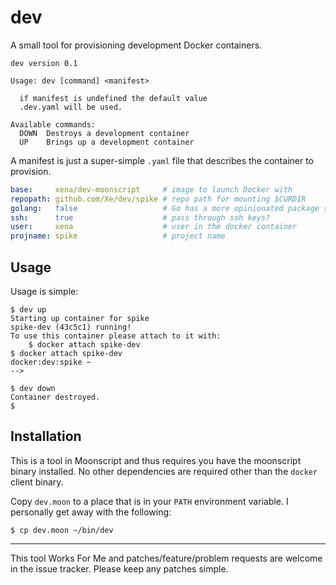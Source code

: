 dev
===

A small tool for provisioning development Docker containers.

```
dev version 0.1

Usage: dev [command] <manifest>

  if manifest is undefined the default value
  .dev.yaml will be used.

Available commands:
  DOWN  Destroys a development container
  UP    Brings up a development container
```

A manifest is just a super-simple `.yaml` file that describes the container to 
provision.

```yaml
base:     xena/dev-moonscript     # image to launch Docker with
repopath: github.com/Xe/dev/spike # repo path for mounting $CURDIR
golang:   false                   # Go has a more opinionated package store
ssh:      true                    # pass through ssh keys?
user:     xena                    # user in the docker container
projname: spike                   # project name
```

## Usage

Usage is simple:

```console
$ dev up
Starting up container for spike
spike-dev (43c5c1) running!
To use this container please attach to it with:
    $ docker attach spike-dev
$ docker attach spike-dev
docker:dev:spike ~
-->
```

```console
$ dev down
Container destroyed.
$
```

## Installation

This is a tool in Moonscript and thus requires you have the moonscript binary 
installed. No other dependencies are required other than the `docker` client 
binary.

Copy `dev.moon` to a place that is in your `PATH` environment variable. 
I personally get away with the following:

```console
$ cp dev.moon ~/bin/dev
```

---

This tool Works For Me and patches/feature/problem requests are welcome in the 
issue tracker. Please keep any patches simple.
